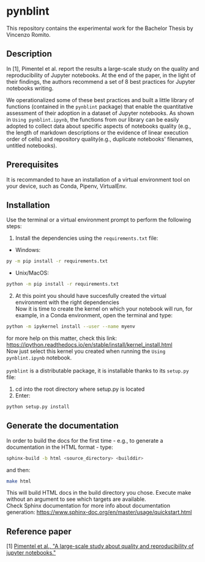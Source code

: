 # pynblint
This repository contains the experimental work for the Bachelor Thesis by Vincenzo Romito.
## Description
In [1], Pimentel et al. report the results a large-scale study on the quality and reproducibility of Jupyter notebooks. At the end of the paper, in the light of their findings, the authors recommend a set of 8 best practices for Jupyter notebooks writing. 

We operationalized some of these best practices and built a little library of functions (contained in the `pynblint` package) that enable the quantitative assessment of their adoption in a dataset of Jupyter notebooks.
As shown in `Using pynblint.ipynb`, the functions from our library can be easily adopted to collect data about specific aspects of notebooks quality (e.g., the length of markdown descriptions or the evidence of linear execution order of cells) and repository quality(e.g., duplicate notebooks' filenames, untitled notebooks).
## Prerequisites
It is recommanded to have an installation of a virtual environment tool on your device, such as Conda, Pipenv, VirtualEnv.
## Installation
Use the terminal or a virtual environment prompt to perform the following steps:
1. Install the dependencies using the `requirements.txt` file:
- Windows: 
```bash
py -m pip install -r requirements.txt
```
- Unix/MacOS:
```bash
python -m pip install -r requirements.txt
```
2. At this point you should have succesfully created the virtual environment with the right dependencies<br>
Now it is time to create the kernel on which your notebook will run, for example, in a Conda environment, open the terminal and type:
```bash
python -m ipykernel install --user --name myenv
```
for more help on this matter, check this link: https://ipython.readthedocs.io/en/stable/install/kernel_install.html<br>
Now just select this kernel you created when running the `Using pynblint.ipynb` notebook.<br><br>
`pynblint` is a distributable package, it is installable thanks to its `setup.py` file:<br>
1. cd into the root directory where setup.py is located 
2. Enter: 
```bash 
python setup.py install
```
## Generate the documentation
In order to build the docs for the first time - e.g., to generate a documentation in the HTML format - type:
```bash 
sphinx-build -b html <source_directory> <builddir>
```
and then:
```bash 
make html
```
This will build HTML docs in the build directory you chose. Execute make without an argument to see which targets are available.<br>
Check Sphinx documentation for more info about documentation generation: https://www.sphinx-doc.org/en/master/usage/quickstart.html 

## Reference paper
[1] [Pimentel et al., "A large-scale study about quality and reproducibility of jupyter notebooks."](http://www2.ic.uff.br/~leomurta/papers/pimentel2019a.pdf)

